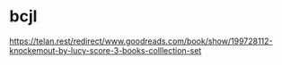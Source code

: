 # bcjl
https://telan.rest/redirect/www.goodreads.com/book/show/199728112-knockemout-by-lucy-score-3-books-colllection-set
